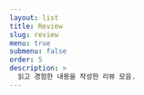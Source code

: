 ```yaml
---
layout: list
title: Review
slug: review
menu: true
submenu: false
order: 5
description: >
  읽고 경험한 내용을 작성한 리뷰 모음.
---
```

